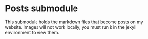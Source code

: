# Posts submodule

This submodule holds the markdown files that become posts on my website. Images will not work locally, you must run it in the jekyll environment to view them.
